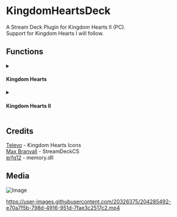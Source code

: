 
# KingdomHeartsDeck
 A Stream Deck Plugin for Kingdom Hearts II (PC).  
 Support for Kingdom Hearts I will follow.

## Functions
<details>
<summary><h4>Kingdom Hearts</h4></summary>
• Refill HP/MP  
• Soft Reset  
</details>
<details>
<summary><h4>Kingdom Hearts II</h4></summary>
• Refill HP/MP/Drive  
• Trigger Valor/Wisdom/Limit/Master/Final/Anti Form  
• Trigger 'Revert' from the Command Menu  
• Soft Reset  
</details>


## Credits
[Televo](https://github.com/Televo/kingdom-hearts-recollection) - Kingdom Hearts Icons  
[Max Branvall](https://github.com/MaxBranvall/StreamDeckCS) - StreamDeckCS  
[erfg12](https://github.com/erfg12/memory.dll) - memory.dll  

## Media
![Image](https://kevin.s-ul.eu/wXX0JOh3.png)

https://user-images.githubusercontent.com/20326375/204285492-e70a7f5b-798d-4916-951d-7fae3c2517c2.mp4
